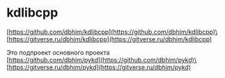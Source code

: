 # kdlibcpp

[https://github.com/dbhim/kdlibcpp](https://github.com/dbhim/kdlibcpp)\
[https://gitverse.ru/dbhim/kdlibcpp](https://gitverse.ru/dbhim/kdlibcpp)

Это подпроект основного проекта\
[https://github.com/dbhim/pykd](https://github.com/dbhim/pykd)\
[https://gitverse.ru/dbhim/pykd](https://gitverse.ru/dbhim/pykd)
